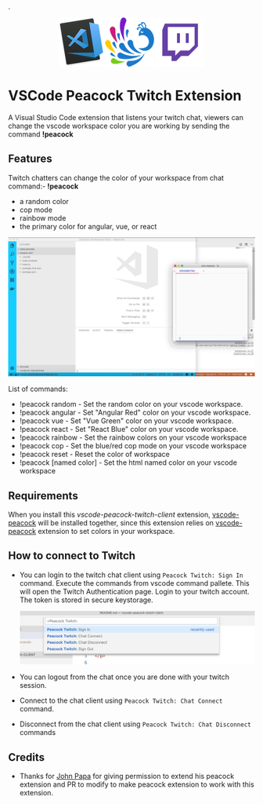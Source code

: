 .<p align="center">
![](./resources/vscode.png)
![](./resources/peacock.png) 
![](./resources/twitch.png) 
</p>

# VSCode Peacock Twitch Extension

A Visual Studio Code extension that listens your twitch chat, viewers can change the vscode workspace color you are working by sending the command **!peacock**

## Features

Twitch chatters can change the color of your workspace from chat command:- **!peacock**
  * a random color
  * cop mode 
  * rainbow mode
  * the primary color for angular, vue, or react

![](./resources/peacock-twitch.gif)  

List of commands:

* !peacock random - Set the random color on your vscode workspace.
* !peacock angular - Set "Angular Red" color on your vscode workspace.
* !peacock vue - Set "Vue Green" color on your vscode workspace.
* !peacock react - Set "React Blue" color on your vscode workspace.
* !peacock rainbow - Set the rainbow colors on your vscode workspace
* !peacock cop  - Set the blue/red cop mode on your vscode workspace
* !peacock reset - Reset the color of workspace
* !peacock [named color] - Set the html named color on your vscode workspace

## Requirements

When you install this *vscode-peacock-twitch-client* extension, [vscode-peacock](https://github.com/johnpapa/vscode-peacock) will be installed together, since this extension relies on [vscode-peacock](https://github.com/johnpapa/vscode-peacock) extension to set colors in your workspace.

## How to connect to Twitch
* You can login to the twitch chat client using `Peacock Twitch: Sign In` command. Execute the commands from vscode command pallete. This will open the Twitch Authentication page. Login to your twitch account. The token is stored in secure keystorage.

  ![](resources/screenshot.png)

* You can logout from the chat once you are done with your twitch session.
* Connect to the chat client using `Peacock Twitch: Chat Connect` command.
* Disconnect from the chat client using `Peacock Twitch: Chat Disconnect` commands

## Credits

* Thanks for [John Papa](https://github.com/johnpapa) for giving permission to extend his peacock extension and PR to modify to make peacock extension to work with this extension.